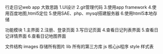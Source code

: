 行走日记web app
大致思路
1.UI设计
2.git管理代码
3.使用app framework
4.使用百度地图,html5定位
5.使用SAE、php、mysql搭建服务器
6.使用html5本地存储

功能模块
1.主界面
2.注册、登录页面
3.写日记页面
4.查看日记列表界面
5.查看日记详情界面
6.查看日记地图界面

文件结构
images 存储所有图片
lib	所有的第三方库
js	核心js程序
style 样式表

